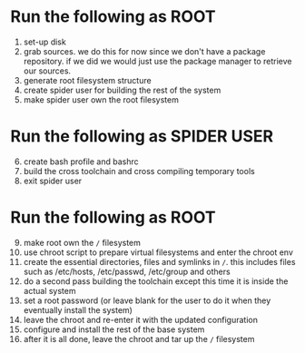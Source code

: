 # Run the following as ROOT

1. set-up disk
2. grab sources. we do this for now since we don't have a package repository. if we did we would just use the package manager to retrieve our sources.
3. generate root filesystem structure
4. create spider user for building the rest of the system
5. make spider user own the root filesystem

# Run the following as SPIDER USER

6. create bash profile and bashrc
7. build the cross toolchain and cross compiling temporary tools
8. exit spider user

# Run the following as ROOT

9. make root own the `/` filesystem
10. use chroot script to prepare virtual filesystems and enter the chroot env
11. create the essential directories, files and symlinks in `/`. this includes files such as /etc/hosts, /etc/passwd, /etc/group and others
12. do a second pass building the toolchain except this time it is inside the actual system
13. set a root password (or leave blank for the user to do it when they eventually install the system)
14. leave the chroot and re-enter it with the updated configuration
15. configure and install the rest of the base system
16. after it is all done, leave the chroot and tar up the `/` filesystem
